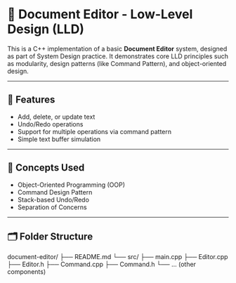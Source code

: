 # 📝 Document Editor - Low-Level Design (LLD)

This is a C++ implementation of a basic **Document Editor** system, designed as part of System Design practice. It demonstrates core LLD principles such as modularity, design patterns (like Command Pattern), and object-oriented design.

---

## 🚀 Features

- Add, delete, or update text
- Undo/Redo operations
- Support for multiple operations via command pattern
- Simple text buffer simulation

---

## 🧠 Concepts Used

- Object-Oriented Programming (OOP)
- Command Design Pattern
- Stack-based Undo/Redo
- Separation of Concerns

---

## 🗂️ Folder Structure

document-editor/
├── README.md
└── src/
├── main.cpp
├── Editor.cpp
├── Editor.h
├── Command.cpp
├── Command.h
└── ... (other components)
